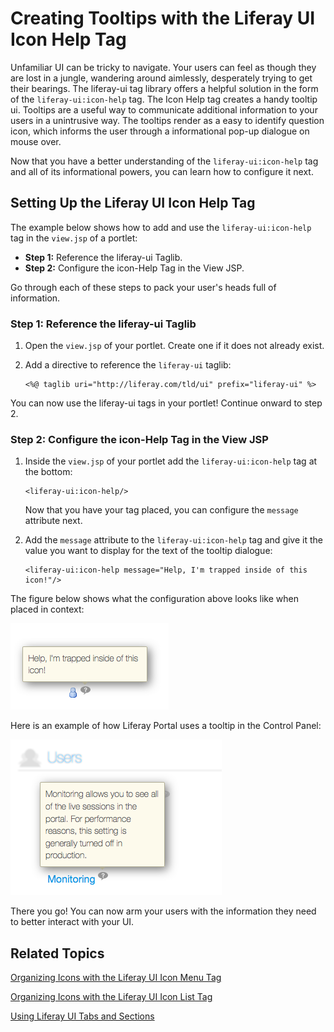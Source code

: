 # Creating Tooltips with the Liferay UI Icon Help Tag

Unfamiliar UI can be tricky to navigate. Your users can feel as though they are 
lost in a jungle, wandering around aimlessly, desperately trying to get their 
bearings. The liferay-ui tag library offers a helpful solution in the form of 
the `liferay-ui:icon-help` tag. The Icon Help tag creates a handy tooltip ui. 
Tooltips are a useful way to communicate additional information to your users in 
a unintrusive way. The tooltips render as a easy to identify question icon, 
which informs the user through a informational pop-up dialogue on mouse over.

Now that you have a better understanding of the `liferay-ui:icon-help` tag and
all of its informational powers, you can learn how to configure it next. 

## Setting Up the Liferay UI Icon Help Tag

The example below shows how to add and use the `liferay-ui:icon-help` tag in the 
`view.jsp` of a portlet:

- **Step 1:** Reference the liferay-ui Taglib.
- **Step 2:** Configure the icon-Help Tag in the View JSP.
 	
Go through each of these steps to pack your user's heads full of information.

### Step 1: Reference the liferay-ui Taglib

1.  Open the `view.jsp` of your portlet. Create one if it does not already 
exist.

2.  Add a directive to reference the `liferay-ui` taglib:

        <%@ taglib uri="http://liferay.com/tld/ui" prefix="liferay-ui" %>

You can now use the liferay-ui tags in your portlet! Continue onward to step 2.

### Step 2: Configure the icon-Help Tag in the View JSP

1.  Inside the `view.jsp` of your portlet add the `liferay-ui:icon-help` tag at 
    the bottom:

        <liferay-ui:icon-help/>

    Now that you have your tag placed, you can configure the `message` attribute
    next.
    
2.  Add the `message` attribute to the `liferay-ui:icon-help` tag and give it
    the value you want to display for the text of the tooltip dialogue:
    
        <liferay-ui:icon-help message="Help, I'm trapped inside of this icon!"/>

The figure below shows what the configuration above looks like when placed in
context:

![Figure 1: With the configuration above your tooltip should look like this.](../../images/icon-help-01.png)

Here is an example of how Liferay Portal uses a tooltip in the Control Panel:

![Figure 2: Here's an example of how Liferay Portal uses tooltips.](../../images/icon-help-02.png)

There you go! You can now arm your users with the information they need to 
better interact with your UI.

## Related Topics

 [Organizing Icons with the Liferay UI Icon Menu Tag](http://dev.liferay.com/tutorials/-/knowledge_base/organizing-icons-with-the-liferay-ui-icon-menu-tag)

 [Organizing Icons with the Liferay UI Icon List Tag](http://dev.liferay.com/tutorials/-/knowledge_base/organizing-icons-with-the-liferay-ui-icon-list-tag)
 
 [Using Liferay UI Tabs and Sections](http://dev.liferay.com/tutorials/-/knowledge_base/using-liferay-ui-tabs-and-sections)
